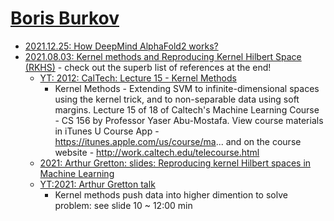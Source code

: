 # [Boris Burkov](http://burkov.net)

* [2021.12.25: How DeepMind AlphaFold2 works?](http://burkov.net/2021-12-25-1/)
* [2021.08.03:  Kernel methods and Reproducing Kernel Hilbert Space (RKHS)](http://burkov.net/2021-08-03-1/) - check out the superb list of references at the end! 
  * [YT: 2012: CalTech:  Lecture 15 - Kernel Methods](https://www.youtube.com/watch?v=XUj5JbQihlU)
    * Kernel Methods - Extending SVM to infinite-dimensional spaces using the kernel trick, and to non-separable data using soft margins. Lecture 15 of 18 of Caltech's Machine Learning Course - CS 156 by Professor Yaser Abu-Mostafa. View course materials in iTunes U Course App - https://itunes.apple.com/us/course/ma... and on the course website - http://work.caltech.edu/telecourse.html 
  * [2021: Arthur Gretton: slides: Reproducing kernel Hilbert spaces in Machine Learning](https://www.gatsby.ucl.ac.uk/~gretton/coursefiles/Slides4A.pdf)
  * [YT:2021: Arthur Gretton talk](https://www.youtube.com/watch?v=alrKls6BORc)
    * Kernel methods push data into higher dimention to solve problem: see slide 10 ~ 12:00 min
 
